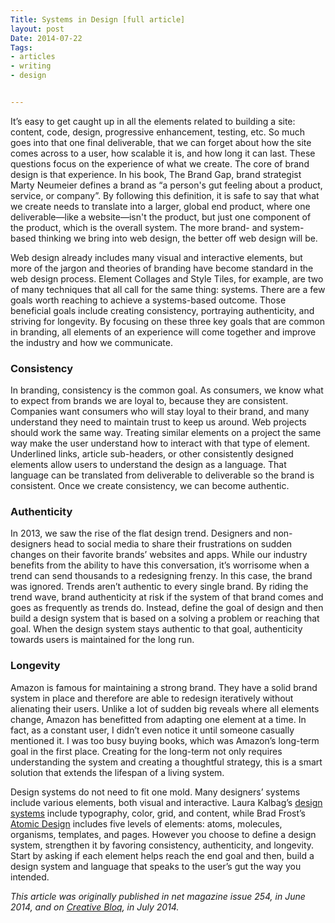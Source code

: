```yaml
---
Title: Systems in Design [full article]
layout: post
Date: 2014-07-22
Tags: 
- articles
- writing
- design


---
```


It’s easy to get caught up in all the elements related to building a site: content, code, design, progressive enhancement, testing, etc. So much goes into that one final deliverable, that we can forget about how the site comes across to a user, how scalable it is, and how long it can last. These questions focus on the experience of what we create. The core of brand design is that experience. In his book, The Brand Gap, brand strategist Marty Neumeier defines a brand as “a person's gut feeling about a product, service, or company”. By following this definition, it is safe to say that what we create needs to translate into a larger, global end product, where one deliverable—like a website—isn't the product, but just one component of the product, which is the overall system. The more brand- and system-based thinking we bring into web design, the better off web design will be.

Web design already includes many visual and interactive elements, but more of the jargon and theories of branding have become standard in the web design process. Element Collages and Style Tiles, for example, are two of many techniques that all call for the same thing: systems. There are a few goals worth reaching to achieve a systems-based outcome. Those beneficial goals include creating consistency, portraying authenticity, and striving for longevity. By focusing on these three key goals that are common in branding, all elements of an experience will come together and improve the industry and how we communicate.

### Consistency   
In branding, consistency is the common goal. As consumers, we know what to expect from brands we are loyal to, because they are consistent. Companies want consumers who will stay loyal to their brand, and many understand they need to maintain trust to keep us around. Web projects should work the same way. Treating similar elements on a project the same way make the user understand how to interact with that type of element. Underlined links, article sub-headers, or other consistently designed elements allow users to understand the design as a language. That language can be translated from deliverable to deliverable so the brand is consistent. Once we create consistency, we can become authentic.

### Authenticity 
In 2013, we saw the rise of the flat design trend. Designers and non-designers head to social media to share their frustrations on sudden changes on their favorite brands’ websites and apps. While our industry benefits from the ability to have this conversation, it’s worrisome when a trend can send thousands to a redesigning frenzy. In this case, the brand was ignored. Trends aren’t authentic to every single brand. By riding the trend wave, brand authenticity at risk if the system of that brand comes and goes as frequently as trends do. Instead, define the goal of design and then build a design system that is based on a solving a problem or reaching that goal. When the design system stays authentic to that goal, authenticity towards users is maintained for the long run.

### Longevity   
Amazon is famous for maintaining a strong brand. They have a solid brand system in place and therefore are able to redesign iteratively without alienating their users. Unlike a lot of sudden big reveals where all elements change, Amazon has benefitted from adapting one element at a time. In fact, as a constant user, I didn’t even notice it until someone casually mentioned it. I was too busy buying books, which was Amazon’s long-term goal in the first place. Creating for the long-term not only requires understanding the system and creating a thoughtful strategy, this is a smart solution that extends the lifespan of a living system. 

Design systems do not need to fit one mold. Many designers’ systems include various elements, both visual and interactive. Laura Kalbag’s [design systems](http://24ways.org/2012/design-systems/) include typography, color, grid, and content, while Brad Frost’s [Atomic Design](http://bradfrostweb.com/blog/post/atomic-web-design/) includes five levels of elements: atoms, molecules, organisms, templates, and pages. However you choose to define a design system, strengthen it by favoring consistency, authenticity, and longevity. Start by asking if each element helps reach the end goal and then, build a design system and language that speaks to the user’s gut the way you intended.

_This article was originally published in net magazine issue 254, in June 2014, and on <a href="http://www.creativebloq.com/netmag/why-you-should-think-web-building-part-larger-system-71412395">Creative Bloq</a>, in July 2014._


